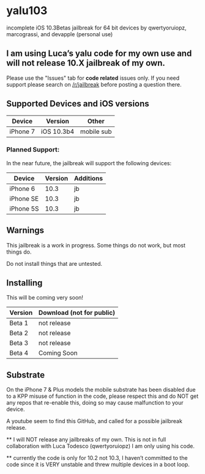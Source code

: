 # yalu103
incomplete iOS 10.3Betas jailbreak for 64 bit devices by qwertyoruiopz, marcograssi, and devapple (personal use)

## I am using Luca’s yalu code for my own use and will not release 10.X jailbreak of my own.

Please use the "Issues" tab for **code related** issues only. If you need support please search on [/r/jailbreak](https://reddit.com/r/jailbreak) before posting a question there.

## Supported Devices and iOS versions

| Device | Version | Other |
|---------|----------|---------|
| iPhone 7  | iOS 10.3b4 | mobile sub |

### Planned Support:

In the near future, the jailbreak will support the following devices:

| Device | Version | Additions | 
|---------|----------|----------|
| iPhone 6 | 10.3 | jb |
| iPhone SE | 10.3 | jb |
| iPhone 5S | 10.3 | jb |

## Warnings

This jailbreak is a work in progress. Some things do not work, but most things do.

Do not install things that are untested.


## Installing

This will be coming very soon!


| Version | Download (not for public) |
|---------|----------|
| Beta 1 | not release |
| Beta 2 | not release |
| Beta 3 | not release |
| Beta 4 | Coming Soon |


## Substrate

On the iPhone 7 & Plus models the mobile substrate has been disabled due to a KPP misuse of function in the code, please respect this and do NOT get any repos that re-enable this, doing so may cause malfunction to your device. 

A youtube seem to find this GitHub, and called for a possible jailbreak release.

** I will NOT release any jailbreaks of my own. This is not in full collaboration with Luca Todesco (qwertyoruiopz) I am only using his code.

** currently the code is only for 10.2 not 10.3, I haven’t committed to the code since it is VERY unstable and threw multiple devices in a boot loop. 